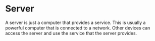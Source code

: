 # Server

A server is just a computer that provides a service. This is usually a powerful
computer that is connected to a network. Other devices can access the server and
use the service that the server provides.
